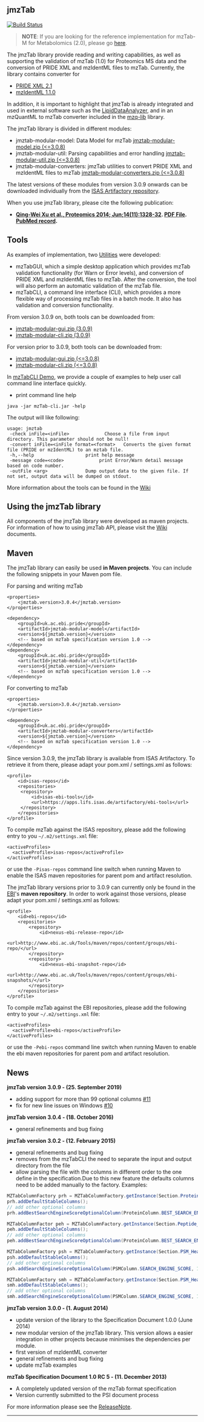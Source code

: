 ## jmzTab
[![Build Status](https://travis-ci.org/nilshoffmann/jmzTab.svg?branch=master)](https://travis-ci.org/nilshoffmann/jmzTab)

> **NOTE**:
> If you are looking for the reference implementation for mzTab-M for Metabolomics (2.0), please go [here](https://github.com/lifs-tools/jmzTab-m).

The jmzTab library provide reading and writing capabilities, as well as supporting the validation of mzTab (1.0) for Proteomics MS data and the conversion of PRIDE XML and mzIdentML files to mzTab. Currently, the library contains converter for
  * [PRIDE XML 2.1](http://www.ebi.ac.uk/pride/schemaDocumentation.do)
  * [mzIdentML 1.1.0](http://www.psidev.info/sites/default/files/mzIdentML1.1.0.xsd)


In addition, it is important to highlight that jmzTab is already integrated and used in external software such as the [LipidDataAnalyzer](http://genome.tugraz.at/lda/), and in an mzQuantML to mzTab converter included in the [mzq-lib](https://mzq-lib.googlecode.com/) library.

The jmzTab library is divided in different modules:
  * jmztab-modular-model: Data Model for mzTab [jmztab-modular-model.zip (<=3.0.8)](http://www.ebi.ac.uk/pride/resources/tools/jmztab/latest/jmztab-modular-model.zip)
  * jmztab-modular-util: Parsing capabilities and error handling [jmztab-modular-util.zip (<=3.0.8)](http://www.ebi.ac.uk/pride/resources/tools/jmztab/latest/jmztab-modular-util.zip)
  * jmztab-modular-converters: jmzTab utilities to convert PRIDE XML and mzIdentML files to mzTab [jmztab-modular-converters.zip (<=3.0.8)](http://www.ebi.ac.uk/pride/resources/tools/jmztab/latest/jmztab-modular-converters.zip)

The latest versions of these modules from version 3.0.9 onwards can be downloaded individually from the [ISAS Artifactory repository](https://apps.lifs.isas.de/artifactory/list/ebi-tools/uk/ac/ebi/pride/).

When you use jmzTab library, please cite the following publication:

  * **[Qing-Wei Xu et al., Proteomics 2014; Jun;14(11):1328-32](http://onlinelibrary.wiley.com/doi/10.1002/pmic.201300560/abstract). [PDF File](http://onlinelibrary.wiley.com/doi/10.1002/pmic.201300560/pdf).  [PubMed record](http://www.ncbi.nlm.nih.gov/pubmed/24659499).**

## Tools

As examples of implementation, two [Utilities](https://github.com/PRIDE-Utilities/jmzTab/wiki/jmzTab-Utilities) were developed:

  * mzTabGUI, which a simple desktop application which provides mzTab validation functionality (for Warn or Error levels), and conversion of PRIDE XML and mzIdentML files to mzTab. After the conversion, the tool will also perform an automatic validation of the mzTab file.
  * mzTabCLI, a command line interface (CLI), which provides a more flexible way of processing mzTab files in a batch mode. It also has validation and conversion functionality.

From version 3.0.9 on, both tools can be downloaded from:

  * [jmztab-modular-gui.zip (3.0.9)](https://apps.lifs.isas.de/artifactory/list/ebi-tools/uk/ac/ebi/pride/jmztab-modular-gui/3.0.9/jmztab-modular-gui-3.0.9.zip)
  * [jmztab-modular-cli.zip (3.0.9)](https://apps.lifs.isas.de/artifactory/list/ebi-tools/uk/ac/ebi/pride/jmztab-modular-cli/3.0.9/jmztab-modular-cli-3.0.9.zip)

For version prior to 3.0.9, both tools can be downloaded from:

  * [jmztab-modular-gui.zip (<=3.0.8)](http://www.ebi.ac.uk/pride/resources/tools/jmztab/latest/jmztab-modular-gui.zip)
  * [jmztab-modular-cli.zip (<=3.0.8)](http://www.ebi.ac.uk/pride/resources/tools/jmztab/latest/jmztab-modular-cli.zip)

In [mzTabCLI Demo](https://github.com/PRIDE-Utilities/jmzTab/blob/master/etcs/command_demo.bat), we provide a couple of examples to help user call command line interface quickly.

  * print command line help
```
java -jar mzTab-cli.jar -help
```
The output will like following:
```
usage: jmztab
 -check inFile=<inFile>             Choose a file from input directory. This parameter should not be null!
 -convert inFile=<inFile format=<format>   Converts the given format file (PRIDE or mzIdentML) to an mztab file.
 -h,--help                   print help message
 -message code=<code>             print Error/Warn detail message based on code number.
 -outFile <arg>              Dump output data to the given file. If not set, output data will be dumped on stdout.
```

More information about the tools can be found in the [Wiki](https://github.com/PRIDE-Utilities/jmzTab/wiki/jmzTab-Utilities)

## Using the jmzTab library

All components of the jmzTab library were developed as maven projects. For information of how to using jmzTab API, please visit the [Wiki](https://github.com/PRIDE-Utilities/jmzTab/wiki) documents.

## Maven

The jmzTab library can easily be used **in Maven projects**. You can include the following snippets in your Maven pom file.

For parsing and writing mzTab

```
<properties>
    <jmztab.version>3.0.4</jmztab.version>
</properties>

<dependency>
    <groupId>uk.ac.ebi.pride</groupId>
    <artifactId>jmztab-modular-model</artifactId>
    <version>${jmztab.version}</version>
    <!-- based on mzTab specification version 1.0 -->
</dependency>
<dependency>
    <groupId>uk.ac.ebi.pride</groupId>
    <artifactId>jmztab-modular-util</artifactId>
    <version>${jmztab.version}</version>
    <!-- based on mzTab specification version 1.0 -->
</dependency>
```

For converting to mzTab

```
<properties>
    <jmztab.version>3.0.4</jmztab.version>
</properties>

<dependency>
    <groupId>uk.ac.ebi.pride</groupId>
    <artifactId>jmztab-modular-converters</artifactId>
    <version>${jmztab.version}</version>
    <!-- based on mzTab specification version 1.0 -->
</dependency>
```

Since version 3.0.9, the jmzTab library is available from ISAS Artifactory. To retrieve it from there, please adapt your pom.xml / settings.xml as follows:

```
<profile>
    <id>isas-repos</id>
    <repositories>
     <repository>
         <id>isas-ebi-tools</id>
         <url>https://apps.lifs.isas.de/artifactory/ebi-tools</url>
     </repository>
    </repositories>
</profile>
```
To compile mzTab against the ISAS repository, please add the following entry to you `~/.m2/settings.xml` file:

```
<activeProfiles>
  <activeProfile>isas-repos</activeProfile>
</activeProfiles>
```
or use the `-Pisas-repos` command line switch when running Maven to enable the ISAS maven repositories for parent pom
and artifact resolution.

The jmzTab library versions prior to 3.0.9 can currently only be found in the [EBI](http://www.ebi.ac.uk)'s **maven repository**. 
In order to work against those versions, please adapt your pom.xml / settings.xml as follows:

```
<profile>
    <id>ebi-repos</id>
    <repositories>
        <repository>
            <id>nexus-ebi-release-repo</id>
            <url>http://www.ebi.ac.uk/Tools/maven/repos/content/groups/ebi-repo/</url>
        </repository>
        <repository>
            <id>nexus-ebi-snapshot-repo</id>
            <url>http://www.ebi.ac.uk/Tools/maven/repos/content/groups/ebi-snapshots/</url>
        </repository>
    </repositories>
</profile>
```

To compile mzTab against the EBI repositories, please add the following entry to your `~/.m2/settings.xml` file:

```
<activeProfiles>
  <activeProfile>ebi-repos</activeProfile>
</activeProfiles>
```

or use the `-Pebi-repos` command line switch when running Maven to enable the ebi maven repositories for parent pom
and artifact resolution.

## News
**jmzTab version 3.0.9 - (25. September 2019)**
  * adding support for more than 99 optional columns [#11](https://github.com/PRIDE-Utilities/jmzTab/issues/11)
  * fix for new line issues on Windows [#10](https://github.com/PRIDE-Utilities/jmzTab/issues/10)

**jmzTab version 3.0.4 - (18. October 2016)**
  * general refinements and bug fixing

**jmzTab version 3.0.2 - (12. February 2015)**
  * general refinements and bug fixing
  * removes from the mzTabCLI the need to separate the input and output directory from the file
  * allow parsing the file with the columns in different order to the one define in the specification.Due to this new feature the defaults columns need to be added manually to the factory. Examples:

``` java
MZTabColumnFactory prh = MZTabColumnFactory.getInstance(Section.Protein_Header);
prh.addDefaultStableColumns();
// add other optional columns
prh.addBestSearchEngineScoreOptionalColumn(ProteinColumn.BEST_SEARCH_ENGINE_SCORE, 1);

MZTabColumnFactor peh = MZTabColumnFactory.getInstance(Section.Peptide_Header);
peh.addDefaultStableColumns();
// add other optional columns
peh.addBestSearchEngineScoreOptionalColumn(ProteinColumn.BEST_SEARCH_ENGINE_SCORE, 1);

MZTabColumnFactory psh = MZTabColumnFactory.getInstance(Section.PSM_Header);
psh.addDefaultStableColumns();
// add other optional columns
psh.addSearchEngineScoreOptionalColumn(PSMColumn.SEARCH_ENGINE_SCORE, 1, null);

MZTabColumnFactory smh = MZTabColumnFactory.getInstance(Section.PSM_Header);
smh.addDefaultStableColumns();
// add other optional columns
smh.addSearchEngineScoreOptionalColumn(PSMColumn.SEARCH_ENGINE_SCORE, 1, null);
```

**jmzTab version 3.0.0 - (1. August 2014)**
  * update version of the library to the Specification Document 1.0.0 (June 2014)
  * new modular version of the jmzTab library. This version allows a easier integration in other projects because minimises the dependencies per module.
  * first version of mzIdentML converter
  * general refinements and bug fixing
  * update mzTab examples

**mzTab Specification Document 1.0 RC 5 - (11. December 2013)**
  * A completely updated version of the mzTab format specification
  * Version currently submitted to the PSI document process

For more information please see the [ReleaseNote](https://github.com/PRIDE-Utilities/jmzTab/wiki/jmztab-ReleaseNotes).


---
